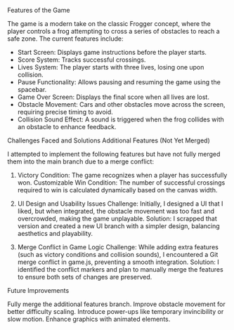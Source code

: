 Features of the Game

The game is a modern take on the classic Frogger concept, where the player controls a frog attempting to cross a series of obstacles to reach a safe zone. The current features include:

- Start Screen: Displays game instructions before the player starts.
- Score System: Tracks successful crossings.
- Lives System: The player starts with three lives, losing one upon collision.
- Pause Functionality: Allows pausing and resuming the game using the spacebar.
- Game Over Screen: Displays the final score when all lives are lost.
- Obstacle Movement: Cars and other obstacles move across the screen, requiring precise timing to avoid.
- Collision Sound Effect: A sound is triggered when the frog collides with an obstacle to enhance feedback.


Challenges Faced and Solutions
Additional Features (Not Yet Merged)

I attempted to implement the following features but have not fully merged them into the main branch due to a merge conflict:

1. Victory Condition: The game recognizes when a player has successfully won.
Customizable Win Condition: The number of successful crossings required to win is calculated dynamically based on the canvas width.


2. UI Design and Usability Issues
Challenge: Initially, I designed a UI that I liked, but when integrated, the obstacle movement was too fast and overcrowded, making the game unplayable.
Solution: I scrapped that version and created a new UI branch with a simpler design, balancing aesthetics and playability.

3. Merge Conflict in Game Logic
Challenge: While adding extra features (such as victory conditions and collision sounds), I encountered a Git merge conflict in game.js, preventing a smooth integration.
Solution: I identified the conflict markers and plan to manually merge the features to ensure both sets of changes are preserved.


Future Improvements

Fully merge the additional features branch.
Improve obstacle movement for better difficulty scaling.
Introduce power-ups like temporary invincibility or slow motion.
Enhance graphics with animated elements.
 
